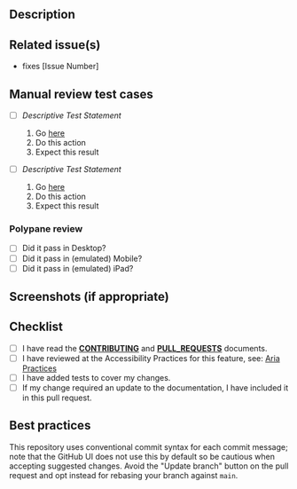 <!--- Provide a general summary of your changes in the Title above -->
<!--- PR titles should follow conventional commit and should include commit type as defined in in the PULL_REQUESTS guide -->
<!--- Conventional commit docs can be referenced here: https://www.conventionalcommits.org/en/v1.0.0/#summary -->

## Description

<!--- Describe your changes in detail -->

## Related issue(s)

<!---
    - If suggesting a new feature or change, please discuss it in an issue first.
    - If fixing a bug, include the issue number where the reviewers can find a description of the bug with steps to reproduce.
    - If you're an Adobe employee, add a Jira ticket number but DO NOT LINK directly to Jira.
-->

-   fixes [Issue Number]

## Manual review test cases

<!--- Please describe in detail what reviewers should test. -->
<!--- Include links and manual steps for how the reviewer should go through to verify your changes. -->
<!--- Be sure to include manual tests for all areas of the codebase that might be effected. Components are reused regularly and should be cross-checked for regressions. -->

-   [ ] _Descriptive Test Statement_

    1. Go [here](url)
    2. Do this action
    3. Expect this result

-   [ ] _Descriptive Test Statement_
    1. Go [here](url)
    2. Do this action
    3. Expect this result

### Polypane review

<!--- Verify the above manual tests and visual accuracy utilizing Polypane browser. -->

-   [ ] Did it pass in Desktop?
-   [ ] Did it pass in (emulated) Mobile?
-   [ ] Did it pass in (emulated) iPad?

## Screenshots (if appropriate)

## Checklist

<!--- Go over all the following points, and put an `x` in all the boxes that apply.  If you're unsure about any of these, don't hesitate to ask. We're here to help! -->

-   [ ] I have read the **[CONTRIBUTING](<(https://github.com/adobe/spectrum-web-components/blob/main/CONTRIBUTING.md)>)** and **[PULL_REQUESTS](<(https://github.com/adobe/spectrum-web-components/blob/main/PULL_REQUESTS.md)>)** documents.
-   [ ] I have reviewed at the Accessibility Practices for this feature, see: [Aria Practices](https://www.w3.org/TR/wai-aria-practices/)
-   [ ] I have added tests to cover my changes.
-   [ ] If my change required an update to the documentation, I have included it in this pull request.

## Best practices

This repository uses conventional commit syntax for each commit message; note that the GitHub UI does not use this by default so be cautious when accepting suggested changes. Avoid the "Update branch" button on the pull request and opt instead for rebasing your branch against `main`.
